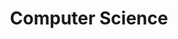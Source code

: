 ---
title: Computer Science
description: ""
layout: "../../../components/layouts/ChapterLayout.astro"
---
